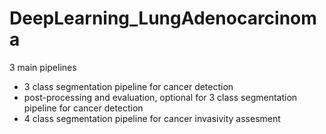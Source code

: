 # DeepLearning_LungAdenocarcinoma
3 main pipelines
- 3 class segmentation pipeline for cancer detection
- post-processing and evaluation, optional for 3 class segmentation pipeline for cancer detection
- 4 class segmentation pipeline for cancer invasivity assesment

